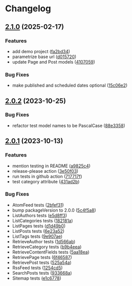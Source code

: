 # Changelog

## [2.1.0](https://github.com/ButterCMS/buttercms-csharp/compare/v2.0.2...v2.1.0) (2025-02-17)


### Features

* add demo project ([fa2bd34](https://github.com/ButterCMS/buttercms-csharp/commit/fa2bd34c531a2a07344121f4509aca7252a7fdb4))
* parametrize base url ([d015720](https://github.com/ButterCMS/buttercms-csharp/commit/d0157204b91519906b6d731c3b5cfb0df2bf8800))
* update Page and Post models ([4107059](https://github.com/ButterCMS/buttercms-csharp/commit/41070593dbea37dc12ad78714db5cb3b1e9b8653))


### Bug Fixes

* make published and scheduled dates optional ([15c06e2](https://github.com/ButterCMS/buttercms-csharp/commit/15c06e2cff22efe1376161a75c0fd56c3bdf1da5))

## [2.0.2](https://github.com/ButterCMS/buttercms-csharp/compare/v2.0.1...v2.0.2) (2023-10-25)


### Bug Fixes

* refactor test model names to be PascalCase ([88e3358](https://github.com/ButterCMS/buttercms-csharp/commit/88e3358094ebaa0998f62d7090c175fcf0325bb2))

## [2.0.1](https://github.com/ButterCMS/buttercms-csharp/compare/v2.0.0...v2.0.1) (2023-10-13)


### Features

* mention testing in README ([a9825c4](https://github.com/ButterCMS/buttercms-csharp/commit/a9825c437cb1999d7b1d930283afd199b6802fc6))
* release-please action ([3e50f03](https://github.com/ButterCMS/buttercms-csharp/commit/3e50f03bcddd9a958f179b73793a48acb48f2551))
* run tests in github action ([717717f](https://github.com/ButterCMS/buttercms-csharp/commit/717717f3f6db80d1da4b2aa00cedaba9bdbb3cfb))
* test category attribute ([431ad2b](https://github.com/ButterCMS/buttercms-csharp/commit/431ad2b081230bdf2a2732fc6fc94b8addd0f836))


### Bug Fixes

* AtomFeed tests ([2bfef31](https://github.com/ButterCMS/buttercms-csharp/commit/2bfef317c5454b18640c032e74f7eef0e2465191))
* bump packageVersion to 2.0.0 ([5c4f5a8](https://github.com/ButterCMS/buttercms-csharp/commit/5c4f5a832baed16f5f0f5de84b9203b0cbd12f00))
* ListAuthors tests ([e5d8ff3](https://github.com/ButterCMS/buttercms-csharp/commit/e5d8ff38526fa002c072264fd8917a7bfb5d502b))
* ListCategories tests ([182181a](https://github.com/ButterCMS/buttercms-csharp/commit/182181a46aa0c463af5ff72528c5bc4255e50390))
* ListPages tests ([d1d49b0](https://github.com/ButterCMS/buttercms-csharp/commit/d1d49b0f90581cabfdc03f62224379c531ffe5e0))
* ListPosts tests ([6e23a52](https://github.com/ButterCMS/buttercms-csharp/commit/6e23a521a37b13e4f6fae6dde246a4546976cbb9))
* ListTags tests ([9e907ae](https://github.com/ButterCMS/buttercms-csharp/commit/9e907aea886873ba5e1726fc9e3c72704878140e))
* RetrieveAuthor tests ([1d566ab](https://github.com/ButterCMS/buttercms-csharp/commit/1d566abf4e1d8c6ada6305658afba21f705dad83))
* RetrieveCategory tests ([b9b4eea](https://github.com/ButterCMS/buttercms-csharp/commit/b9b4eeaefe95eebe76fcd2ac5e85b0e6cc862e3b))
* RetrieveContentFields tests ([5aa18ea](https://github.com/ButterCMS/buttercms-csharp/commit/5aa18ea43fa5be26e6836138bebee46e40e6b78a))
* RetrievePage tests ([6f46587](https://github.com/ButterCMS/buttercms-csharp/commit/6f4658789b06c1082e50704cf53b251e4ecd6a3d))
* RetrievePost tests ([525a54a](https://github.com/ButterCMS/buttercms-csharp/commit/525a54a7c3d6011570b37d093530bfb91e599cf1))
* RssFeed tests ([1254cd5](https://github.com/ButterCMS/buttercms-csharp/commit/1254cd5736ae7dd39b099a2f42534214655bf64d))
* SearchPosts tests ([933668a](https://github.com/ButterCMS/buttercms-csharp/commit/933668a1f5c66de77c431f836d8e3a101c7e7d40))
* Sitemap tests ([e1c6778](https://github.com/ButterCMS/buttercms-csharp/commit/e1c6778b278cd46353a9523b1070aa1a1bd111a2))
